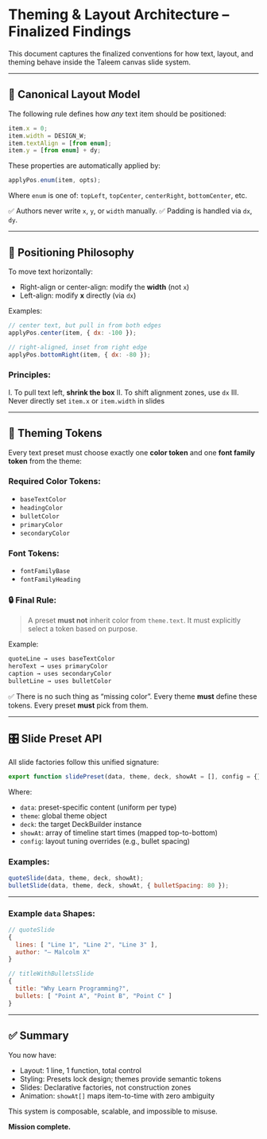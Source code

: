 
# Theming & Layout Architecture – Finalized Findings

This document captures the finalized conventions for how text, layout, and theming behave inside the Taleem canvas slide system.

---

## 🔁 Canonical Layout Model

The following rule defines how *any* text item should be positioned:

```js
item.x = 0;
item.width = DESIGN_W;
item.textAlign = [from enum];
item.y = [from enum] + dy;
````

These properties are automatically applied by:

```js
applyPos.enum(item, opts);
```

Where `enum` is one of:
`topLeft`, `topCenter`, `centerRight`, `bottomCenter`, etc.

✅ Authors never write `x`, `y`, or `width` manually.
✅ Padding is handled via `dx`, `dy`.

---

## 📐 Positioning Philosophy

To move text horizontally:

* Right-align or center-align: modify the **width** (not `x`)
* Left-align: modify **x** directly (via `dx`)

Examples:

```js
// center text, but pull in from both edges
applyPos.center(item, { dx: -100 });

// right-aligned, inset from right edge
applyPos.bottomRight(item, { dx: -80 });
```

### Principles:

I. To pull text left, **shrink the box**
II. To shift alignment zones, use `dx`
III. Never directly set `item.x` or `item.width` in slides

---

## 🎨 Theming Tokens

Every text preset must choose exactly one **color token** and one **font family token** from the theme:

### Required Color Tokens:

* `baseTextColor`
* `headingColor`
* `bulletColor`
* `primaryColor`
* `secondaryColor`

### Font Tokens:

* `fontFamilyBase`
* `fontFamilyHeading`

### 🔒 Final Rule:

> A preset **must not** inherit color from `theme.text`.
> It must explicitly select a token based on purpose.

Example:

```js
quoteLine → uses baseTextColor  
heroText → uses primaryColor  
caption → uses secondaryColor  
bulletLine → uses bulletColor
```

✅ There is no such thing as “missing color”.
Every theme **must** define these tokens.
Every preset **must** pick from them.

---

## 🎛 Slide Preset API

All slide factories follow this unified signature:

```js
export function slidePreset(data, theme, deck, showAt = [], config = {}) → Slide
```

Where:

* `data`: preset-specific content (uniform per type)
* `theme`: global theme object
* `deck`: the target DeckBuilder instance
* `showAt`: array of timeline start times (mapped top-to-bottom)
* `config`: layout tuning overrides (e.g., bullet spacing)

### Examples:

```js
quoteSlide(data, theme, deck, showAt);
bulletSlide(data, theme, deck, showAt, { bulletSpacing: 80 });
```

---

### Example `data` Shapes:

```js
// quoteSlide
{
  lines: [ "Line 1", "Line 2", "Line 3" ],
  author: "— Malcolm X"
}

// titleWithBulletsSlide
{
  title: "Why Learn Programming?",
  bullets: [ "Point A", "Point B", "Point C" ]
}
```

---

## ✅ Summary

You now have:

* Layout: 1 line, 1 function, total control
* Styling: Presets lock design; themes provide semantic tokens
* Slides: Declarative factories, not construction zones
* Animation: `showAt[]` maps item-to-time with zero ambiguity

This system is composable, scalable, and impossible to misuse.

**Mission complete.**

```
```
